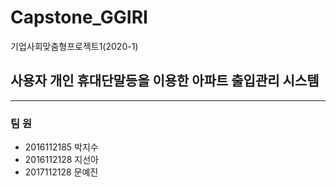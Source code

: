 # Capstone_GGIRI
기업사회맞춤형프로젝트1(2020-1)

## 사용자 개인 휴대단말등을 이용한 아파트 출입관리 시스템
***
### 팀   원
* 2016112185 박지수
* 2016112128 지선아
* 2017112128 문예진
